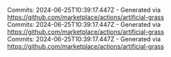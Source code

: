Commits: 2024-06-25T10:39:17.447Z - Generated via https://github.com/marketplace/actions/artificial-grass
<br>
Commits: 2024-06-25T10:39:17.447Z - Generated via https://github.com/marketplace/actions/artificial-grass
<br>
Commits: 2024-06-25T10:39:17.447Z - Generated via https://github.com/marketplace/actions/artificial-grass
<br>
